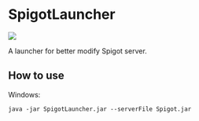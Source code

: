 # SpigotLauncher
[![](https://jitpack.io/v/Mouse0w0/SpigotLaunchWrapper.svg)](https://jitpack.io/#Mouse0w0/SpigotLaunchWrapper)

A launcher for better modify Spigot server.

## How to use

Windows:
```
java -jar SpigotLauncher.jar --serverFile Spigot.jar
```
